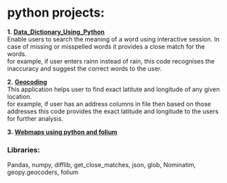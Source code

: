 # python projects:

**1.** **[Data_Dictionary_Using_Python](https://github.com/Anurag0212/python_projects/tree/master/Data_Dictionary_Using_Python)**  
Enable users to search the meaning of a word using interactive session.
In case of missing or misspelled words it provides a close match for the words.  
for example, if user enters rainn instead of rain, this code recognises the inaccuracy and suggest the correct words to the user.


**2.** **[Geocoding](https://github.com/Anurag0212/python_projects/tree/master/Geo%20Coding)**  
This application helps user to find exact latitute and longitude of any given location.  
for example, if user has an address columns in file then based on those addresses this code provides the exact latitude and longitude to the users for further analysis.

**3.** **[Webmaps using python and folium](https://github.com/Anurag0212/python_projects/tree/master/Webmaps%20with%20python%20and%20Folium)**  


### Libraries:
Pandas, numpy, difflib, get_close_matches, json, glob, Nominatim, geopy.geocoders, folium


